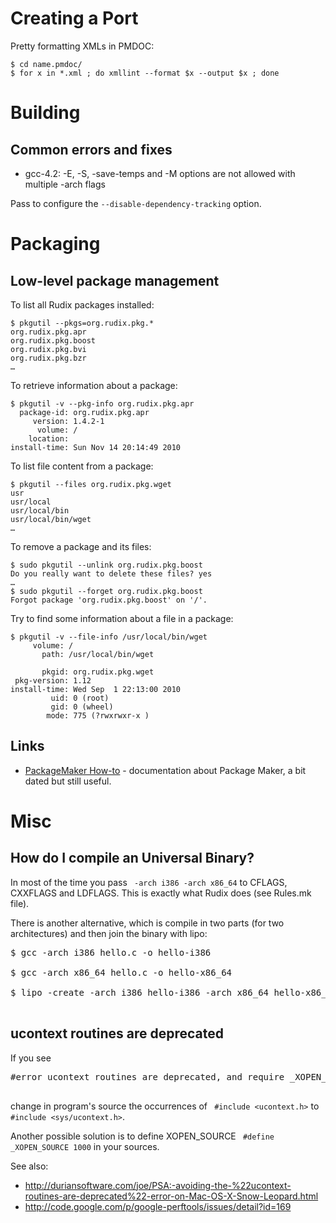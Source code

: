 # Creating a Port #

Pretty formatting XMLs in PMDOC:
```
$ cd name.pmdoc/
$ for x in *.xml ; do xmllint --format $x --output $x ; done
```
# Building #
## Common errors and fixes ##
  * gcc-4.2: -E, -S, -save-temps and -M options are not allowed with multiple -arch flags

Pass to configure the `--disable-dependency-tracking` option.


# Packaging #

## Low-level package management ##

To list all Rudix packages installed:
```
$ pkgutil --pkgs=org.rudix.pkg.*
org.rudix.pkg.apr
org.rudix.pkg.boost
org.rudix.pkg.bvi
org.rudix.pkg.bzr
…
```

To retrieve information about a package:
```
$ pkgutil -v --pkg-info org.rudix.pkg.apr
  package-id: org.rudix.pkg.apr
     version: 1.4.2-1
      volume: /
    location: 
install-time: Sun Nov 14 20:14:49 2010
```

To list file content from a package:
```
$ pkgutil --files org.rudix.pkg.wget
usr
usr/local
usr/local/bin
usr/local/bin/wget
…
```

To remove a package and its files:
```
$ sudo pkgutil --unlink org.rudix.pkg.boost
Do you really want to delete these files? yes
…
$ sudo pkgutil --forget org.rudix.pkg.boost
Forgot package 'org.rudix.pkg.boost' on '/'.
```


Try to find some information about a file in a package:
```
$ pkgutil -v --file-info /usr/local/bin/wget 
     volume: /
       path: /usr/local/bin/wget

       pkgid: org.rudix.pkg.wget
 pkg-version: 1.12
install-time: Wed Sep  1 22:13:00 2010
         uid: 0 (root)
         gid: 0 (wheel)
        mode: 775 (?rwxrwxr-x )
```
## Links ##
  * [PackageMaker How-to](http://s.sudre.free.fr/Stuff/PackageMaker_Howto.html) - documentation about Package Maker,  a bit dated but still useful.

# Misc #

## How do I compile an Universal Binary? ##
In most of the time you pass ```
-arch i386 -arch x86_64``` to CFLAGS, CXXFLAGS and LDFLAGS. This is exactly what Rudix does (see Rules.mk file).

There is another alternative, which is compile in two parts (for two architectures) and then join the binary with lipo:
<pre>
$ gcc -arch i386 hello.c -o hello-i386<br>
$ gcc -arch x86_64 hello.c -o hello-x86_64<br>
$ lipo -create -arch i386 hello-i386 -arch x86_64 hello-x86_64 -o hello<br>
</pre>

## ucontext routines are deprecated ##
If you see
<pre>
#error ucontext routines are deprecated, and require _XOPEN_SOURCE to be defined<br>
</pre>
change in program's source the occurrences of ```
#include <ucontext.h>``` to ```
#include <sys/ucontext.h>```.

Another possible solution is to define XOPEN\_SOURCE ```
#define _XOPEN_SOURCE 1000``` in your sources.

See also:
  * http://duriansoftware.com/joe/PSA:-avoiding-the-%22ucontext-routines-are-deprecated%22-error-on-Mac-OS-X-Snow-Leopard.html
  * http://code.google.com/p/google-perftools/issues/detail?id=169